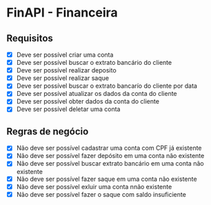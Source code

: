 # FinAPI - Financeira

## Requisitos

- [x] Deve ser possível criar uma conta
- [x] Deve ser possível buscar o extrato bancário do cliente
- [x] Deve ser possível realizar deposito
- [x] Deve ser possível realizar saque
- [x] Deve ser possível buscar o extrato bancarío do cliente por data
- [x] Deve ser possível atualizar os dados da conta do cliente
- [x] Deve ser possível obter dados da conta do cliente
- [x] Deve ser possível deletar uma conta

## Regras de negócio

- [x] Não deve ser possível cadastrar uma conta com CPF já existente
- [x] Não deve ser possível fazer depósito em uma conta não existente
- [x] Não deve ser possível buscar extrato bancário em uma conta não existente
- [x] Não deve ser possível fazer saque em uma conta não existente
- [x] Não deve ser possível exluir uma conta nnão existente
- [x] Não deve ser possível fazer o saque com saldo insuficiente
